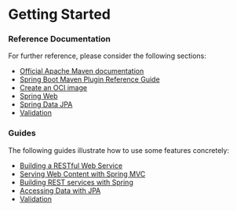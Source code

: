 # Getting Started

### Reference Documentation
For further reference, please consider the following sections:

* [Official Apache Maven documentation](https://maven.apache.org/guides/index.html)
* [Spring Boot Maven Plugin Reference Guide](https://docs.spring.io/spring-boot/docs/2.7.12-SNAPSHOT/maven-plugin/reference/html/)
* [Create an OCI image](https://docs.spring.io/spring-boot/docs/2.7.12-SNAPSHOT/maven-plugin/reference/html/#build-image)
* [Spring Web](https://docs.spring.io/spring-boot/docs/2.7.12-SNAPSHOT/reference/htmlsingle/#web)
* [Spring Data JPA](https://docs.spring.io/spring-boot/docs/2.7.12-SNAPSHOT/reference/htmlsingle/#data.sql.jpa-and-spring-data)
* [Validation](https://docs.spring.io/spring-boot/docs/2.7.12-SNAPSHOT/reference/htmlsingle/#io.validation)

### Guides
The following guides illustrate how to use some features concretely:

* [Building a RESTful Web Service](https://spring.io/guides/gs/rest-service/)
* [Serving Web Content with Spring MVC](https://spring.io/guides/gs/serving-web-content/)
* [Building REST services with Spring](https://spring.io/guides/tutorials/rest/)
* [Accessing Data with JPA](https://spring.io/guides/gs/accessing-data-jpa/)
* [Validation](https://spring.io/guides/gs/validating-form-input/)

